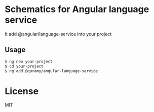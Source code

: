 # Schematics for Angular language service

It add @angular/language-service into your project

## Usage

```sh
$ ng new your-project
$ cd your-project
$ ng add @quramy/angular-language-service
```

# License
MIT
